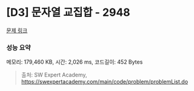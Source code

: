 # [D3] 문자열 교집합 - 2948 

[문제 링크](https://swexpertacademy.com/main/code/problem/problemDetail.do?contestProbId=AV-Un3G64SUDFAXr) 

### 성능 요약

메모리: 179,460 KB, 시간: 2,026 ms, 코드길이: 452 Bytes



> 출처: SW Expert Academy, https://swexpertacademy.com/main/code/problem/problemList.do